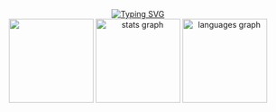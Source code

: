 <div align="center">
   <a href="https://git.io/typing-svg"><img src="https://readme-typing-svg.demolab.com?font=Cascadia+Code&weight=100&size=16&letterSpacing=-1px&duration=1250&pause=625&color=00FFFF&center=true&vCenter=true&random=true&width=512&height=64&lines=Quick+nymph+bugs+vex+fjord+waltz.;Waltz%2C+bad+nymph%2C+for+quick+jigs+vex.;Glib+jocks+quiz+nymph+to+vex+dwarf.;Sphinx+of+black+quartz%2C+judge+my+vow.;How+quickly+daft+jumping+zebras+vex!;The+five+boxing+wizards+jump+quickly.;Jackdaws+love+my+big+sphinx+of+quartz.;Pack+my+box+with+five+dozen+liquor+jugs." alt="Typing SVG" /></a> 
</div>

<div align="center">
  <img height="150" src="https://media.tenor.com/vFbQZ1pifXcAAAAj/gray-wolf-kemono-friends.gif"  />
  <img src="https://github-readme-stats.vercel.app/api?username=WrayGolf&hide_title=false&hide_rank=false&show_icons=true&include_all_commits=true&count_private=true&disable_animations=false&theme=nightowl&locale=en&hide_border=true" height="150" alt="stats graph"  />
  <img src="https://github-readme-stats.vercel.app/api/top-langs?username=WrayGolf&locale=en&hide_title=false&layout=compact&card_width=320&langs_count=5&theme=nightowl&hide_border=true" height="150" alt="languages graph"  />
</div>
